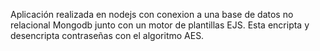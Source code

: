 Aplicación realizada en nodejs con conexion a una base de datos no relacional Mongodb junto con un motor de plantillas EJS.
Esta encripta y desencripta contraseñas con el algoritmo AES. 

